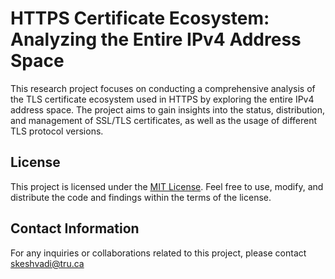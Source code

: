# HTTPS Certificate Ecosystem: Analyzing the Entire IPv4 Address Space

This research project focuses on conducting a comprehensive analysis of the TLS certificate ecosystem used in HTTPS by exploring the entire IPv4 address space. The project aims to gain insights into the status, distribution, and management of SSL/TLS certificates, as well as the usage of different TLS protocol versions.

## License

This project is licensed under the [MIT License](LICENSE). Feel free to use, modify, and distribute the code and findings within the terms of the license.

## Contact Information

For any inquiries or collaborations related to this project, please contact [skeshvadi@tru.ca](mailto:skeshvadi@tru.ca)
